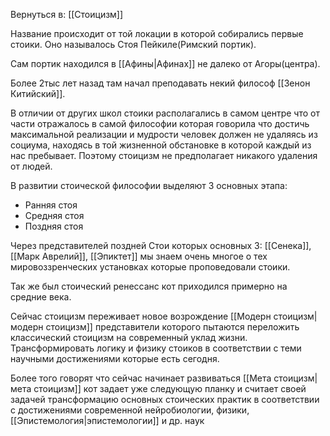 Вернуться в: [[Стоицизм]]

Название происходит от той локации в которой собирались первые стоики. Оно называлось Стоя Пейкиле(Римский портик).

Сам портик находился в [[Афины|Афинах]] не далеко от Агоры(центра).

Более 2тыс лет назад там начал преподавать некий философ [[Зенон Китийский]].

В отличии от других школ стоики располагались в самом центре что от части отражалось в самой философии которая говорила что достичь максимальной реализации и мудрости человек должен не удаляясь из социума, находясь в той жизненной обстановке в которой каждый из нас пребывает. Поэтому стоицизм не предполагает никакого удаления от людей.

В развитии стоической философии выделяют 3 основных этапа:
- Ранняя стоя
- Средняя стоя
- Поздняя стоя

Через представителей поздней Стои которых основных 3: [[Сенека]], [[Марк Аврелий]], [[Эпиктет]] мы знаем очень многое о тех мировоззренческих установках которые проповедовали стоики.

Так же был стоический ренессанс кот приходился примерно на средние века.

Сейчас стоицизм переживает новое возрождение [[Модерн стоицизм|модерн стоицизм]] представители которого пытаются переложить классический стоицизм на современный уклад жизни. Трансформировать логику и физику стоиков в соответствии с теми научными достижениями которые есть сегодня.

Более того говорят что сейчас начинает развиваться [[Мета стоицизм|мета стоицизм]] кот задает уже следующую планку и считает своей задачей трансформацию основных стоических практик в соответствии с достижениями современной нейробиологии, физики, [[Эпистемология|эпистемологии]] и др. наук
 